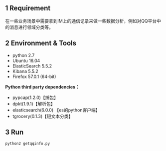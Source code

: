 1 Requirement
-----------
在一些业务场景中需要拿到IM上的通信记录来做一些数据分析，例如对QQ平台中的消息进行领域分类等。
 
2 Environment & Tools
-----------

- python 2.7
- Ubuntu 16.04
- ElasticSearch 5.5.2
- Kibana 5.5.2
- Firefox 57.0.1 (64-bit)

**Python third party dependencies：**

- pypcap(1.2.0)【捕包】
- dpkt(1.9.1)【解析包】
- elasticsearch(6.0.0) 【es的python客户端】
- tgrocery(0.1.3)【短文本分类】

3 Run
-----------

	python2 getqqinfo.py

